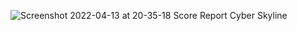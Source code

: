 ![Screenshot 2022-04-13 at 20-35-18 Score Report Cyber Skyline](https://user-images.githubusercontent.com/99063625/163296748-484d95a9-7870-4b72-a921-5b6b7029b391.png)
